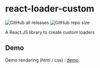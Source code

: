 # react-loader-custom

![GitHub all releases](https://img.shields.io/github/downloads/LDrender/react-loader-custom/total)
![GitHub repo size](https://img.shields.io/github/repo-size/LDrender/react-loader-custom)

A React.JS library to create custom loaders

## Demo

Demo rendering (html / css) : [demo](https://jsfiddle.net/Drims/z3h2sfvk/5/)
